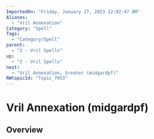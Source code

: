 ```yaml
---
ImportedOn: "Friday, January 27, 2023 12:02:47 AM"
Aliases:
  - "Vril Annexation"
Category: "Spell"
Tags:
  - "Category/Spell"
parent:
  - "2 - Vril Spells"
up:
  - "2 - Vril Spells"
next:
  - "Vril Annexation, Greater (midgardpf)"
RWtopicId: "Topic_7953"
---
```

# Vril Annexation (midgardpf)
## Overview
